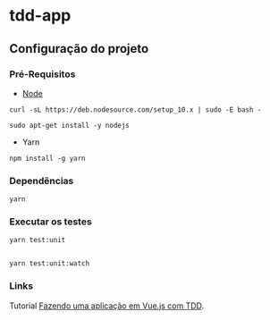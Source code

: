 # tdd-app

## Configuração do projeto 


### Pré-Requisitos

- [Node](https://nodejs.org/en/download/)
```
curl -sL https://deb.nodesource.com/setup_10.x | sudo -E bash -
```
```
sudo apt-get install -y nodejs
```
- Yarn
  
```
npm install -g yarn
```

### Dependências

```
yarn
```


### Executar os testes
```
yarn test:unit


yarn test:unit:watch
```

### Links
Tutorial [Fazendo uma aplicação em Vue.js com TDD](https://medium.com/magnetis-backstage/fazendo-uma-aplica%C3%A7%C3%A3o-em-vue-js-com-tdd-um-guia-extensivo-para-quem-quer-aprender-parte-1-d9952be6a29).
